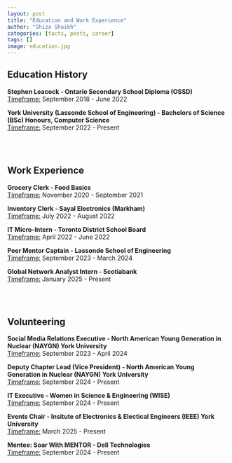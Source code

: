 ```yaml
---
layout: post
title: "Education and Work Experience"
author: "Shiza Shaikh"
categories: [facts, posts, career]
tags: []
image: education.jpg
---
```


## Education History
**Stephen Leacock - Ontario Secondary School Diploma (OSSD)**<br/>
<ins>Timeframe:</ins> September 2018 - June 2022<br/>

**York University (Lassonde School of Engineering) - Bachelors of Science (BSc) Honours, Computer Science**<br/>
<ins>Timeframe:</ins> September 2022 - Present<br/>

<br/>
<br/>

## Work Experience
**Grocery Clerk - Food Basics**
<br/><ins>Timeframe:</ins> November 2020 - September 2021<br/>

**Inventory Clerk - Sayal Electronics (Markham)**
<br/><ins>Timeframe:</ins> July 2022 - August 2022<br/>

**IT Micro-Intern - Toronto District School Board**
<br/><ins>Timeframe:</ins> April 2022 - June 2022<br/>

**Peer Mentor Captain - Lassonde School of Engineering**
<br/><ins>Timeframe:</ins> September 2023 - March 2024<br/>

**Global Network Analyst Intern - Scotiabank**
<br/><ins>Timeframe:</ins> January 2025 - Present<br/>

<br/>
<br/>

## Volunteering
**Social Media Relations Executive - North American Young Generation in Nuclear (NAYGN) York University**
<br/><ins>Timeframe:</ins> September 2023 - April 2024<br/>

**Deputy Chapter Lead (Vice President) - North American Young Generation in Nuclear (NAYGN) York University**
<br/><ins>Timeframe:</ins> September 2024 - Present<br/>

**IT Executive - Women in Science & Engineering (WISE)**
<br/><ins>Timeframe:</ins> September 2024 - Present<br/>

**Events Chair - Insitute of Electronics & Electical Engineers (IEEE) York University**
<br/><ins>Timeframe:</ins> March 2025 - Present<br/>

**Mentee: Soar With MENTOR - Dell Technologies**
<br/><ins>Timeframe:</ins> September 2024 - Present<br/>
